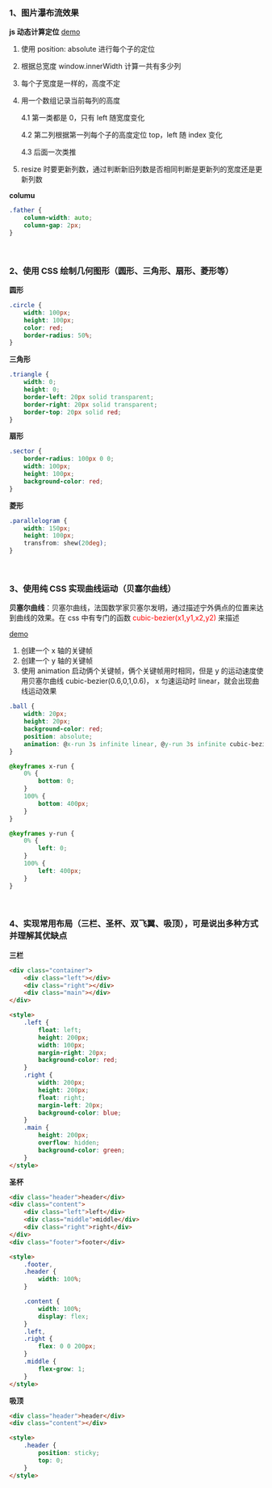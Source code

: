 ### 1、图片瀑布流效果

**js 动态计算定位** [demo](./code/waterfalls.js)

1. 使用 position: absolute 进行每个子的定位
2. 根据总宽度 window.innerWidth 计算一共有多少列
3. 每个子宽度是一样的，高度不定
4. 用一个数组记录当前每列的高度

   4.1 第一类都是 0，只有 left 随宽度变化

   4.2 第二列根据第一列每个子的高度定位 top，left 随 index 变化

   4.3 后面一次类推

5. resize 时要更新列数，通过判断新旧列数是否相同判断是更新列的宽度还是更新列数

**columu**

```css
.father {
	column-width: auto;
	column-gap: 2px;
}
```

<br />

### 2、使用 CSS 绘制几何图形（圆形、三角形、扇形、菱形等）

**圆形**

```css
.circle {
	width: 100px;
	height: 100px;
	color: red;
	border-radius: 50%;
}
```

**三角形**

```css
.triangle {
	width: 0;
	height: 0;
	border-left: 20px solid transparent;
	border-right: 20px solid transparent;
	border-top: 20px solid red;
}
```

**扇形**

```css
.sector {
	border-radius: 100px 0 0;
	width: 100px;
	height: 100px;
	background-color: red;
}
```

**菱形**

```css
.parallelogram {
	width: 150px;
	height: 100px;
	transfrom: shew(20deg);
}
```

<br />

### 3、使用纯 CSS 实现曲线运动（贝塞尔曲线）

**贝塞尔曲线**：贝塞尔曲线，法国数学家贝塞尔发明，通过描述宁外俩点的位置来达到曲线的效果。在 css 中有专门的函数 <font color=red>cubic-bezier(x1,y1,x2,y2)</font> 来描述

[demo](./code/bezier.css)

1. 创建一个 x 轴的关键帧
2. 创建一个 y 轴的关键帧
3. 使用 animation 启动俩个关键帧，俩个关键帧用时相同，但是 y 的运动速度使用贝塞尔曲线 cubic-bezier(0.6,0,1,0.6)， x 匀速运动时 linear，就会出现曲线运动效果

```css
.ball {
	width: 20px;
	height: 20px;
	background-color: red;
	position: absolute;
	animation: @x-run 3s infinite linear, @y-run 3s infinite cubic-bezier(0.6, 0, 1, 0.6);
}

@keyframes x-run {
	0% {
		bottom: 0;
	}
	100% {
		bottom: 400px;
	}
}

@keyframes y-run {
	0% {
		left: 0;
	}
	100% {
		left: 400px;
	}
}
```

<br />

### 4、实现常用布局（三栏、圣杯、双飞翼、吸顶），可是说出多种方式并理解其优缺点

**三栏**

```html
<div class="container">
	<div class="left"></div>
	<div class="right"></div>
	<div class="main"></div>
</div>

<style>
	.left {
		float: left;
		height: 200px;
		width: 100px;
		margin-right: 20px;
		background-color: red;
	}
	.right {
		width: 200px;
		height: 200px;
		float: right;
		margin-left: 20px;
		background-color: blue;
	}
	.main {
		height: 200px;
		overflow: hidden;
		background-color: green;
	}
</style>
```

**圣杯**

```html
<div class="header">header</div>
<div class="content">
	<div class="left">left</div>
	<div class="middle">middle</div>
	<div class="right">right</div>
</div>
<div class="footer">footer</div>

<style>
	.footer,
	.header {
		width: 100%;
	}

	.content {
		width: 100%;
		display: flex;
	}
	.left,
	.right {
		flex: 0 0 200px;
	}
	.middle {
		flex-grow: 1;
	}
</style>
```

**吸顶**

```html
<div class="header">header</div>
<div class="content"></div>

<style>
	.header {
		position: sticky;
		top: 0;
	}
</style>
```
